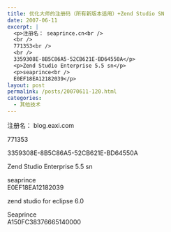 ```yaml
---
title: 优化大师的注册码（所有新版本适用）+Zend Studio SN
date: 2007-06-11
excerpt: |
  <p>注册名： seaprince.cn<br />
  <br />
  771353<br />
  <br />
  3359308E-8B5C86A5-52CB621E-BD64550A</p>
  <p>Zend Studio Enterprise 5.5 sn</p>
  <p>seaprince<br />
  E0EF18EA12182039</p>
layout: post
permalink: /posts/20070611-120.html
categories:
  - 其他技术
---
```

注册名： blog.eaxi.com

771353

3359308E-8B5C86A5-52CB621E-BD64550A

Zend Studio Enterprise 5.5 sn

seaprince  
E0EF18EA12182039

zend studio for eclipse 6.0

Seaprince  
A150FC38376665140000
